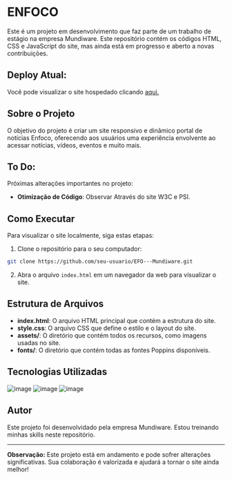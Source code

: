 # ENFOCO

Este é um projeto em desenvolvimento que faz parte de um trabalho de estágio na empresa Mundiware. Este repositório contém os códigos HTML, CSS e JavaScript do site, mas ainda está em progresso e aberto a novas contribuições.

## Deploy Atual:
Você pode visualizar o site hospedado clicando <a href="https://diegofelipeap.github.io/EFO---Mundiware/">aqui.</a> <br> 

## Sobre o Projeto

O objetivo do projeto é criar um site responsivo e dinâmico portal de notícias Enfoco, oferecendo aos usuários uma experiência envolvente ao acessar notícias, vídeos, eventos e muito mais.

## To Do:

Próximas alterações importantes no projeto:

- **Otimização de Código**: Observar Através do site W3C e PSI.

## Como Executar

Para visualizar o site localmente, siga estas etapas:

1. Clone o repositório para o seu computador:

```bash
git clone https://github.com/seu-usuario/EFO---Mundiware.git
```

2. Abra o arquivo `index.html` em um navegador da web para visualizar o site.

## Estrutura de Arquivos

- **index.html**: O arquivo HTML principal que contém a estrutura do site.
- **style.css**: O arquivo CSS que define o estilo e o layout do site.
- **assets/**: O diretório que contém todos os recursos, como imagens usadas no site.
- **fonts/**: O diretório que contém todas as fontes Poppins disponíveis.

## Tecnologias Utilizadas
![image](https://github.com/diegofelipeap/Game-Jokenpo/assets/78945288/83cdf6b1-1c69-4676-85b6-e573bff9d440)
![image](https://github.com/diegofelipeap/Game-Jokenpo/assets/78945288/d9c59257-a15d-49c7-8f56-4f43c6f24458)
![image](https://github.com/diegofelipeap/Game-Jokenpo/assets/78945288/85381284-5ffe-4212-91fc-746f190744a5)

## Autor

Este projeto foi desenvolvidado pela empresa Mundiware. Estou treinando minhas skills neste repositório.

---

**Observação:** Este projeto está em andamento e pode sofrer alterações significativas. Sua colaboração é valorizada e ajudará a tornar o site ainda melhor!
